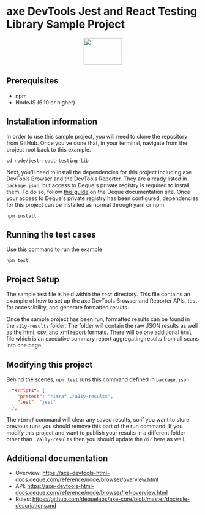 # axe DevTools Jest and React Testing Library Sample Project

<p align="center">  
  <img src="https://www.deque.com/wp-content/uploads/2020/04/axe-devtools.svg" height="70px" width="100px" alt="" />
</p>

## Prerequisites
  * npm
  * NodeJS (6.10 or higher)

## Installation information
In order to use this sample project, you will need to clone the repository from GitHub. Once you've done that, in your terminal, navigate from the project root back to this example.
```
cd node/jest-react-testing-lib
``` 

Next, you'll need to install the dependencies for this project including axe DevTools Browser and the DevTools Reporter. They are already listed in `package.json`, but access to Deque's private registry is required to install them. To do so, follow [this guide](https://axe-devtools-html-docs.deque.com/reference/node/browser/install-agora.html) on the Deque documentation site. Once your access to Deque's private registry has been configured, dependencies for this project can be installed as normal through yarn or npm.
```
npm install
```

## Running the test cases
Use this command to run the example
```
npm test
```

## Project Setup
The sample test file is held within the `test` directory. This file contains an example of how to set up the axe DevTools Browser and Reporter APIs, test for accessibility, and generate formatted results. 

Once the sample project has been run, formatted results can be found in the `a11y-results` folder. The folder will contain the raw JSON results as well as the html, csv, and xml report formats. There will be one additional `html` file which is an executive summary report aggregating results from all scans into one page.

## Modifying this project
Behind the scenes, `npm test` runs this command defined in `package.json`
```json
  "scripts": {
    "pretest": "rimraf ./a11y-results",
    "test": "jest"
  },
```
The `rimraf` command will clear any saved results, so if you want to store previous runs you should remove this part of the run command. If you modify this project and want to publish your results in a different folder other than `./ally-results` then you should update the `dir` here as well. 

## Additional documentation

  * Overview: https://axe-devtools-html-docs.deque.com/reference/node/browser/overview.html
  * API: https://axe-devtools-html-docs.deque.com/reference/node/browser/ref-overview.html
  * Rules: https://github.com/dequelabs/axe-core/blob/master/doc/rule-descriptions.md
